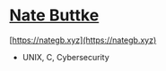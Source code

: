 # [Nate Buttke](https://nategb.xyz)
[https://nategb.xyz](https://nategb.xyz)

- UNIX, C, Cybersecurity
